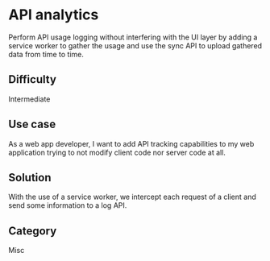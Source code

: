 # API analytics

Perform API usage logging without interfering with the UI layer by adding a service worker to gather the usage and use the sync API to upload gathered data from time to time.

## Difficulty
Intermediate

## Use case
As a web app developer, I want to add API tracking capabilities to my web application trying to not modify client code nor server code at all.

## Solution
With the use of a service worker, we intercept each request of a client and send some information to a log API.

## Category
Misc
